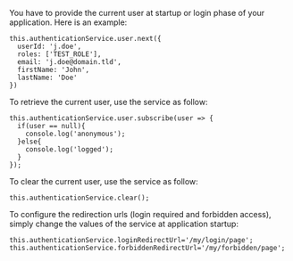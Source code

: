 You have to provide the current user at startup or login phase of your application. Here is an example:
```
this.authenticationService.user.next({
  userId: 'j.doe',
  roles: ['TEST_ROLE'],
  email: 'j.doe@domain.tld',
  firstName: 'John',
  lastName: 'Doe'
})
``` 

To retrieve the current user, use the service as follow:
```
this.authenticationService.user.subscribe(user => {
  if(user == null){
    console.log('anonymous');
  }else{
    console.log('logged');
  }
});
``` 

To clear the current user, use the service as follow:
```
this.authenticationService.clear();
``` 

To configure the redirection urls (login required and forbidden access), simply change the values of the service at application startup:
```
this.authenticationService.loginRedirectUrl='/my/login/page';
this.authenticationService.forbiddenRedirectUrl='/my/forbidden/page';
```
